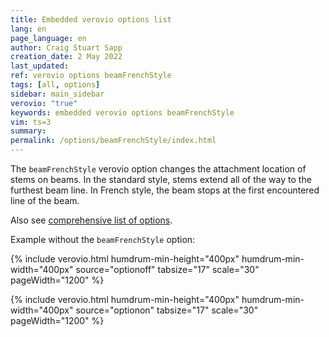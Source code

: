 ```yaml
---
title: Embedded verovio options list
lang: en
page_language: en
author: Craig Stuart Sapp
creation_date: 2 May 2022
last_updated:
ref: verovio options beamFrenchStyle
tags: [all, options]
sidebar: main_sidebar
verovio: "true"
keywords: embedded verovio options beamFrenchStyle
vim: ts=3
summary: 
permalink: /options/beamFrenchStyle/index.html
---
```


The `beamFrenchStyle` verovio option changes the attachment location of
stems on beams.  In the standard style, stems extend all of the way
to the furthest beam line.  In French style, the beam stops at the first
encountered line of the beam.

Also see [comprehensive list of options](/options/list).

Example without the `beamFrenchStyle` option:

{% include verovio.html
	humdrum-min-height="400px"
	humdrum-min-width="400px"
	source="optionoff"
	tabsize="17"
	scale="30"
	pageWidth="1200"
%}
<script type="application/x-humdrum" id="optionoff">
**kern	**kern	**dynam
*clefF4	*clefG2	*
*k[b-e-a-]	*k[b-e-a-]	*
*c:	*c:	*
*M4/4	*M4/4	*
*MM40	*MM40	*
=4	=4	=4
(4c	4f#/ 4an/ (4ee-/	fz
8Bn 8dL	8g 8ddL>	p
8B- 8c 8enJ)	8g 8cc 8eenJ)	<
8A-X' 8c' 8fn'	8a-' 8cc' 8ffn'	.
8r	[8aa-	fz
*	*Xtuplet	*
!	!	!LO:DY:b=2:rj
4BBB- 4BB-	(32aa-LLL]	fz
.	96ggL	.
.	96aa-	.
.	96bb-	.
.	96aa-	.
.	96gg	.
.	96ffJJJJ	.
.	64ee-LLLL	.
.	64dd	.
.	64cc	.
.	64b-JJJJ	.
*	*tuplet	*
*	*rscale:1/2	*
.	96a-LLLL	.
.	96g	.
.	96fni	.
.	96e-	.
.	96d	.
.	96f	.
.	96a-	.
.	96f	.
.	96dJJJJ	.
*	*rscale:1	*
=	=	=
*-	*-	*-
</script>



{% include verovio.html
	humdrum-min-height="400px"
	humdrum-min-width="400px"
	source="optionon"
	tabsize="17"
	scale="30"
	pageWidth="1200"
%}
<script type="application/x-humdrum" id="optionon">
!!!verovio: beamFrenchStyle
**kern	**kern	**dynam
*clefF4	*clefG2	*
*k[b-e-a-]	*k[b-e-a-]	*
*c:	*c:	*
*M4/4	*M4/4	*
*MM40	*MM40	*
=4	=4	=4
(4c	4f#/ 4an/ (4ee-/	fz
8Bn 8dL	8g 8ddL>	p
8B- 8c 8enJ)	8g 8cc 8eenJ)	<
8A-X' 8c' 8fn'	8a-' 8cc' 8ffn'	.
8r	[8aa-	fz
*	*Xtuplet	*
!	!	!LO:DY:b=2:rj
4BBB- 4BB-	(32aa-LLL]	fz
.	96ggL	.
.	96aa-	.
.	96bb-	.
.	96aa-	.
.	96gg	.
.	96ffJJJJ	.
.	64ee-LLLL	.
.	64dd	.
.	64cc	.
.	64b-JJJJ	.
*	*tuplet	*
*	*rscale:1/2	*
.	96a-LLLL	.
.	96g	.
.	96fni	.
.	96e-	.
.	96d	.
.	96f	.
.	96a-	.
.	96f	.
.	96dJJJJ	.
*	*rscale:1	*
=	=	=
*-	*-	*-
</script>





